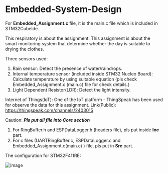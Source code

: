 # Embedded-System-Design

For **Embedded_Assignment.c** file, it is the main.c file which is included in STM32CubeIde.

This respiratory is about the assignment.
This assignment is about the smart monitoring system that determine whether the day is suitable to drying the clothes.

Three sensors used:
1) Rain sensor: Detect the presence of water/raindrops.
2) Internal temperature sensor (included inside STM32 Nucleo Board): Calculate temperature by using suitable equation (pls check Embedded_Assignment.c (main.c) file for check details.)
3) Light Dependent Resistor(LDR): Detect the light intensity.

Internet of Things(IoT):
One of the IoT platform - ThingSpeak has been used for observe the data for this assignment.
Link(Public): https://thingspeak.com/channels/2403015 

Caution:
***Pls put all file into Core section***
1. For RingBuffer.h and ESPDataLogger.h (headers file), pls put inside **Inc** part.
2. For c files (UARTRingBuffer.c, ESPDataLogger.c and Embedded_Assignment.c(main.c) ) file, pls put in **Src** part.

The configuration for STM32F411RE:


![image](https://github.com/CHAN0918/Embedded-System-Design/assets/128761229/0f004e15-6eea-4f2c-906f-1904c46d2af6)

